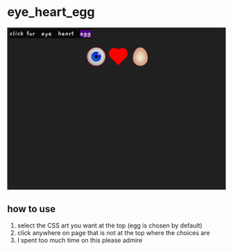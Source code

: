 # eye_heart_egg

![screenshot of eye_heart_egg](/imgs/eye_heart_egg.png)

## how to use
1. select the CSS art you want at the top (egg is chosen by default)
2. click anywhere on page that is not at the top where the choices are
3. I spent too much time on this please admire

